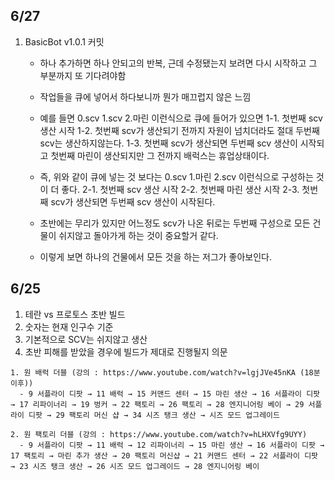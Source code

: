 ## 6/27
1. BasicBot v1.0.1 커밋
   - 하나 추가하면 하나 안되고의 반복, 근데 수정됐는지 보려면 다시 시작하고 그 부분까지 또 기다려야함
   - 작업들을 큐에 넣어서 하다보니까 뭔가 매끄럽지 않은 느낌
   - 예를 들면 0.scv 1.scv 2.마린 이런식으로 큐에 들어가 있으면
   1-1. 첫번째 scv 생산 시작
   1-2. 첫번째 scv가 생산되기 전까지 자원이 넘치더라도 절대 두번째 scv는 생산하지않는다.
   1-3. 첫번째 scv가 생산되면 두번째 scv 생산이 시작되고 첫번째 마린이 생산되지만 그 전까지 배럭스는 휴업상태이다.
  
   - 즉, 위와 같이 큐에 넣는 것 보다는 0.scv 1.마린 2.scv 이런식으로 구성하는 것이 더 좋다.
   2-1. 첫번째 scv 생산 시작
   2-2. 첫번째 마린 생산 시작
   2-3. 첫번째 scv가 생산되면 두번째 scv 생산이 시작된다.
  
   - 초반에는 무리가 있지만 어느정도 scv가 나온 뒤로는 두번째 구성으로 모든 건물이 쉬지않고 돌아가게 하는 것이 중요할거 같다.
   - 이렇게 보면 하나의 건물에서 모든 것을 하는 저그가 좋아보인다.


## 6/25
1. 테란 vs 프로토스 초반 빌드
  1. 숫자는 현재 인구수 기준
  2. 기본적으로 SCV는 쉬지않고 생산
  3. 초반 피해를 받았을 경우에 빌드가 제대로 진행될지 의문

    1. 원 배럭 더블 (강의 : https://www.youtube.com/watch?v=lgjJVe45nKA (18분 이후))
      - 9 서플라이 디팟 → 11 배럭 → 15 커맨드 센터 → 15 마린 생산 → 16 서플라이 디팟 → 17 리파이너리 → 19 벙커 → 22 팩토리 → 26 팩토리 → 28 엔지니어링 베이 → 29 서플라이 디팟 → 29 팩토리 머신 샵 → 34 시즈 탱크 생산 → 시즈 모드 업그레이드
    
    2. 원 팩토리 더블 (강의 : https://www.youtube.com/watch?v=hLHXVfg9UYY)
      - 9 서플라이 디팟 → 11 배럭 → 12 리파이너리 → 15 마린 생산 → 16 서플라이 디팟 → 17 팩토리 → 마린 추가 생산 → 20 팩토리 머신샵 → 21 커맨드 센터 → 22 서플라이 디팟 → 23 시즈 탱크 생산 → 26 시즈 모드 업그레이드 → 28 엔지니어링 베이
